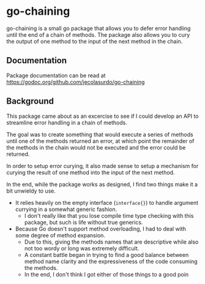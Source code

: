 # go-chaining
go-chaining is a small go package that allows you to defer error handling until the end of a chain of methods.
The package also allows you to cury the output of one method to the input of the next method in the chain.

## Documentation

Package documentation can be read at https://godoc.org/github.com/jecolasurdo/go-chaining

## Background

This package came about as an excercise to see if I could develop an API to streamline error handling in a chain of methods.

The goal was to create something that would execute a series of methods until one of the methods returned an error, at which point the remainder of the methods in the chain would not be executed and the error could be returned.

In order to setup error curying, it also made sense to setup a mechanism for curying the result of one method into the input of the next method.

In the end, while the package works as designed, I find two things make it a bit unwieldy to use.
 - It relies heavily on the empty interface (`interface{}`) to handle argument currying in a somewhat generic fashion.
   - I don't really like that you lose compile time type checking with this package, but such is life without true generics.
 - Because Go doesn't support method overloading, I had to deal with some degree of method expansion.
   - Due to this, giving the methods names that are descriptive while also not too wordy or long was extremely difficult.
   - A constant battle began in trying to find a good balance between method name clarity and the expressiveness of the code consuming the methods.
   - In the end, I don't think I got either of those things to a good poin
